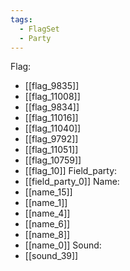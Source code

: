 ```yaml
---
tags:
  - FlagSet
  - Party
---
```

Flag:
- [[flag_9835]]
- [[flag_11008]]
- [[flag_9834]]
- [[flag_11016]]
- [[flag_11040]]
- [[flag_9792]]
- [[flag_11051]]
- [[flag_10759]]
- [[flag_10]]
Field_party:
- [[field_party_0]]
Name:
- [[name_15]]
- [[name_1]]
- [[name_4]]
- [[name_6]]
- [[name_8]]
- [[name_0]]
Sound:
- [[sound_39]]
